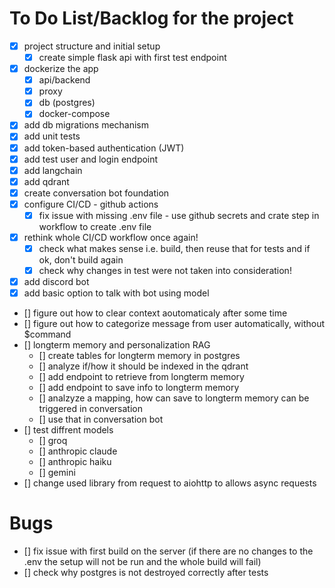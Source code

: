 # To Do List/Backlog for the project
- [x] project structure and initial setup
    - [x] create simple flask api with first test endpoint
- [x] dockerize the app
    - [x] api/backend
    - [x] proxy
    - [x] db (postgres)
    - [x] docker-compose
- [x] add db migrations mechanism
- [x] add unit tests
- [x] add token-based authentication (JWT)
- [x] add test user and login endpoint
- [x] add langchain
- [x] add qdrant
- [x] create conversation bot foundation
- [x] configure CI/CD - github actions
    - [x] fix issue with missing .env file - use github secrets and crate step in workflow to create .env file
- [x] rethink whole CI/CD workflow once again!
    - [x] check what makes sense i.e. build, then reuse that for tests and if ok, don't build again
    - [x] check why changes in test were not taken into consideration!
- [x] add discord bot
- [x] add basic option to talk with bot using model
- [] figure out how to clear context aoutomaticaly after some time
- [] figure out how to categorize message from user automatically, without $command
- [] longterm memory and personalization RAG
    - [] create tables for longterm memory in postgres
    - [] analyze if/how it should be indexed in the qdrant
    - [] add endpoint to retrieve from longterm memory
    - [] add endpoint to save info to longterm memory
    - [] analzyze a mapping, how can save to longterm memory can be triggered in conversation
    - [] use that in conversation bot
- [] test diffrent models
    - [] groq
    - [] anthropic claude
    - [] anthropic haiku
    - [] gemini
- [] change used library from request to aiohttp to allows async requests

# Bugs
- [] fix issue with first build on the server (if there are no changes to the .env the setup will not be run and the whole build will fail)
- [] check why postgres is not destroyed correctly after tests
